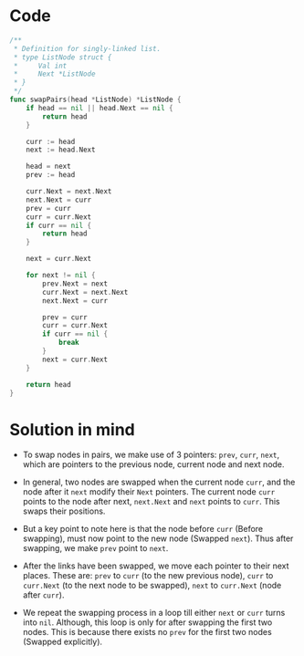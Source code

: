 Code
====

```go
/**
 * Definition for singly-linked list.
 * type ListNode struct {
 *     Val int
 *     Next *ListNode
 * }
 */
func swapPairs(head *ListNode) *ListNode {
	if head == nil || head.Next == nil {
		return head
	}

	curr := head
	next := head.Next

	head = next
	prev := head

	curr.Next = next.Next
	next.Next = curr
	prev = curr
	curr = curr.Next
	if curr == nil {
		return head
	}

	next = curr.Next

	for next != nil {
		prev.Next = next
		curr.Next = next.Next
		next.Next = curr

		prev = curr
		curr = curr.Next
		if curr == nil {
			break
		}
		next = curr.Next
	}

	return head
}
```

Solution in mind
================

-	To swap nodes in pairs, we make use of 3 pointers: `prev`, `curr`, `next`, which are pointers to the previous node, current node and next node.

-	In general, two nodes are swapped when the current node `curr`, and the node after it `next` modify their `Next` pointers. The current node `curr` points to the node after next, `next.Next` and `next` points to `curr`. This swaps their positions.

-	But a key point to note here is that the node before `curr` (Before swapping), must now point to the new node (Swapped `next`). Thus after swapping, we make `prev` point to `next`.

-	After the links have been swapped, we move each pointer to their next places. These are: `prev` to `curr` (to the new previous node), `curr` to `curr.Next` (to the next node to be swapped), `next` to `curr.Next` (node after `curr`).

-	We repeat the swapping process in a loop till either `next` or `curr` turns into `nil`. Although, this loop is only for after swapping the first two nodes. This is because there exists no `prev` for the first two nodes (Swapped explicitly).
